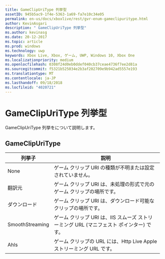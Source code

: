 ```yaml
---
title: GameClipUriType 列挙型
assetID: 945b5ac9-1f4e-5363-1a69-fa7e10c34e05
permalink: en-us/docs/xboxlive/rest/gvr-enum-gameclipuritype.html
author: KevinAsgari
description: " GameClipUriType 列挙型"
ms.author: kevinasg
ms.date: 20-12-2017
ms.topic: article
ms.prod: windows
ms.technology: uwp
keywords: Xbox Live, Xbox, ゲーム, UWP, Windows 10, Xbox One
ms.localizationpriority: medium
ms.openlocfilehash: 0308f24d0eb0ddef040cb37ceae4736f7ee2d81a
ms.sourcegitcommit: f5321b525034e2b3af202709e9b942ad5557e193
ms.translationtype: MT
ms.contentlocale: ja-JP
ms.lasthandoff: 09/18/2018
ms.locfileid: "4020721"
---
```

# <a name="gameclipuritype-enumeration"></a>GameClipUriType 列挙型
GameClipUriType 列挙をについて説明します。 
<a id="ID4ET"></a>

 
## <a name="gameclipuritype"></a>GameClipUriType
 
| <b>列挙子</b>| <b>説明</b>| 
| --- | --- | 
| None| ゲーム クリップ URI の種類が不明または設定されていません。| 
| 翻訳元| ゲーム クリップ URI は、未処理の形式で元のゲーム クリップの場所です。| 
| ダウンロード| ゲーム クリップ URI は、ダウンロード可能なクリップの場所です。| 
| SmoothStreaming| ゲーム クリップ URI は、IIS スムーズ ストリーミング URL (マニフェスト ポインター) です。| 
| Ahls| ゲーム クリップの URL には、Http Live Apple ストリーミング URL です。| 
  